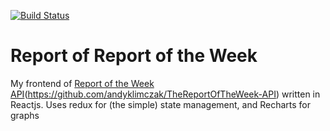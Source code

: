 [![Build Status](https://travis-ci.org/andyklimczak/TheReportOfTheWeek-client.svg?branch=master)](https://travis-ci.org/andyklimczak/TheReportOfTheWeek-client)

# Report of Report of the Week

My frontend of [Report of the Week API]()(https://github.com/andyklimczak/TheReportOfTheWeek-API) written in Reactjs. Uses redux for (the simple) state management, and Recharts for graphs

